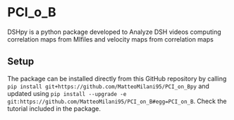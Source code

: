 # PCI_o_B
 DSHpy is a python package developed to Analyze DSH videos computing correlation maps from MIfiles and velocity maps from correlation maps
 

## Setup
 The package can be installed directly from this GitHub repository by calling ```pip install git+https://github.com/MatteoMilani95/PCI_on_Bpy``` and updated using ```pip install --upgrade -e git:https://github.com/MatteoMilani95/PCI_on_B#egg=PCI_on_B```.
 Check the tutorial included in the package.
